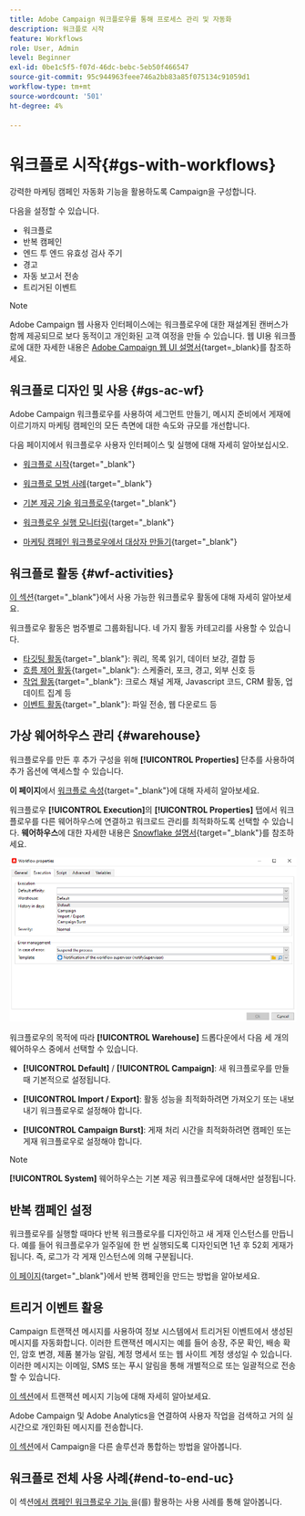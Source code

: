```yaml
---
title: Adobe Campaign 워크플로우를 통해 프로세스 관리 및 자동화
description: 워크플로 시작
feature: Workflows
role: User, Admin
level: Beginner
exl-id: 0be1c5f5-f07d-46dc-bebc-5eb50f466547
source-git-commit: 95c944963feee746a2bb83a85f075134c91059d1
workflow-type: tm+mt
source-wordcount: '501'
ht-degree: 4%

---
```


# 워크플로 시작{#gs-with-workflows}

강력한 마케팅 캠페인 자동화 기능을 활용하도록 Campaign을 구성합니다.

다음을 설정할 수 있습니다.

* 워크플로
* 반복 캠페인
* 엔드 투 엔드 유효성 검사 주기
* 경고
* 자동 보고서 전송
* 트리거된 이벤트

>[!NOTE]
>
>Adobe Campaign 웹 사용자 인터페이스에는 워크플로우에 대한 재설계된 캔버스가 함께 제공되므로 보다 동적이고 개인화된 고객 여정을 만들 수 있습니다. 웹 UI용 워크플로에 대한 자세한 내용은 [Adobe Campaign 웹 UI 설명서](https://experienceleague.adobe.com/en/docs/campaign-web/v8/wf/gs-workflows){target=_blank}를 참조하세요.


## 워크플로 디자인 및 사용 {#gs-ac-wf}

Adobe Campaign 워크플로우를 사용하여 세그먼트 만들기, 메시지 준비에서 게재에 이르기까지 마케팅 캠페인의 모든 측면에 대한 속도와 규모를 개선합니다.

다음 페이지에서 워크플로우 사용자 인터페이스 및 실행에 대해 자세히 알아보십시오.

* [워크플로 시작](https://experienceleague.adobe.com/docs/campaign/automation/workflows/introduction/build-a-workflow.html?lang=ko){target="_blank"}

* [워크플로 모범 사례](https://experienceleague.adobe.com/docs/campaign/automation/workflows/introduction/workflow-best-practices.html){target="_blank"}

* [기본 제공 기술 워크플로우](https://experienceleague.adobe.com/docs/campaign/automation/workflows/introduction/wf-type/technical-workflows.html){target="_blank"}

* [워크플로우 실행 모니터링](https://experienceleague.adobe.com/docs/campaign/automation/workflows/monitoring-workflows/monitor-workflow-execution.html){target="_blank"}

* [마케팅 캠페인 워크플로우에서 대상자 만들기](https://experienceleague.adobe.com/docs/campaign/automation/campaign-orchestration/marketing-campaign-target.html?lang=ko){target="_blank"}

## 워크플로 활동 {#wf-activities}

[이 섹션](https://experienceleague.adobe.com/docs/campaign/automation/workflows/wf-activities/activities.html?lang=ko){target="_blank"}에서 사용 가능한 워크플로우 활동에 대해 자세히 알아보세요.

워크플로우 활동은 범주별로 그룹화됩니다. 네 가지 활동 카테고리를 사용할 수 있습니다.

* [타깃팅 활동](https://experienceleague.adobe.com/docs/campaign/automation/workflows/wf-activities/targeting-activities/targeting-activities.html){target="_blank"}: 쿼리, 목록 읽기, 데이터 보강, 결합 등
* [흐름 제어 활동](https://experienceleague.adobe.com/docs/campaign/automation/workflows/wf-activities/flow-control-activities/flow-control-activities.html){target="_blank"}: 스케줄러, 포크, 경고, 외부 신호 등
* [작업 활동](https://experienceleague.adobe.com/docs/campaign/automation/workflows/wf-activities/action-activities/action-activities.html){target="_blank"}: 크로스 채널 게재, Javascript 코드, CRM 활동, 업데이트 집계 등
* [이벤트 활동](https://experienceleague.adobe.com/docs/campaign/automation/workflows/wf-activities/event-activities/event-activities.html){target="_blank"}: 파일 전송, 웹 다운로드 등

<!--
### Change data source activity {#change-data-source-activity}

The **[!UICONTROL Change data source]** activity allows you to change the data source of a workflow **[!UICONTROL Working table]**. This provides more flexibility to manage data across different data sources such as FDA, FFDA and local database.

The **[!UICONTROL Working table]** allows Adobe Campaign workflow to handle data and share data with the workflow activities.
By default, the **[!UICONTROL Working table]** is created in the same database as the source of the data we query on.

For example, when querying the **[!UICONTROL Profiles]** table, stored on the Cloud database, you will create a **[!UICONTROL Working table]** on the same Cloud database.
To change this, you can add the **[!UICONTROL Change Data Source]** activity to choose a different data source for your **[!UICONTROL Working table]**.

Note that when using the **[!UICONTROL Change Data Source]** activity, you will need to switch back to the Cloud database to continue the workflow execution.

To use the **[!UICONTROL Change Data Source]** activity:

1. Create a workflow.

1. Query your targeted recipients with a **[!UICONTROL Query]** activity. 

    For more information on the **[!UICONTROL Query]** activity, refer to [this page](https://experienceleague.adobe.com/docs/campaign/automation/workflows/wf-activities/targeting-activities/query.html){target="_blank"}.

1. From the **[!UICONTROL Targeting]** tab, add a **[!UICONTROL Change data source]** activity and double-click it to select **[!UICONTROL Default data source]**.
    
    The working table, which contains the result of your query, is then moved to the default PostgreSQL database.

1. From the **[!UICONTROL Actions]** tab, drag and drop a **[!UICONTROL JavaScript code]** activity to perform unitary operations on the working table.

    For more information on the **[!UICONTROL JavaScript code]** activity, refer to [this page](https://experienceleague.adobe.com/docs/campaign/automation/workflows/wf-activities/action-activities/sql-code-and-javascript-code.html){target="_blank"}.

1. Add another **[!UICONTROL Change data source]** activity to switch back to the Cloud database. 
    
    Double-click your activity and select **[!UICONTROL Active FDA external account]** then the corresponding external account.

1. You can now start your workflow.
-->

## 가상 웨어하우스 관리 {#warehouse}

워크플로우를 만든 후 추가 구성을 위해 **[!UICONTROL Properties]** 단추를 사용하여 추가 옵션에 액세스할 수 있습니다.

**이 페이지**&#x200B;에서 [워크플로 속성](https://experienceleague.adobe.com/docs/campaign/automation/workflows/advanced-management/workflow-properties.html){target="_blank"}에 대해 자세히 알아보세요.

워크플로우 **[!UICONTROL Execution]**&#x200B;의 **[!UICONTROL Properties]** 탭에서 워크플로우를 다른 웨어하우스에 연결하고 워크로드 관리를 최적화하도록 선택할 수 있습니다. **웨어하우스**&#x200B;에 대한 자세한 내용은 [Snowflake 설명서](https://docs.snowflake.com/en/user-guide/warehouses-overview.html){target="_blank"}를 참조하세요.

![](assets/warehouse.png)

워크플로우의 목적에 따라 **[!UICONTROL Warehouse]** 드롭다운에서 다음 세 개의 웨어하우스 중에서 선택할 수 있습니다.

* **[!UICONTROL Default]** / **[!UICONTROL Campaign]**: 새 워크플로우를 만들 때 기본적으로 설정됩니다.

* **[!UICONTROL Import / Export]**: 활동 성능을 최적화하려면 가져오기 또는 내보내기 워크플로우로 설정해야 합니다.

* **[!UICONTROL Campaign Burst]**: 게재 처리 시간을 최적화하려면 캠페인 또는 게재 워크플로우로 설정해야 합니다.

>[!NOTE]
>
>**[!UICONTROL System]** 웨어하우스는 기본 제공 워크플로우에 대해서만 설정됩니다.

## 반복 캠페인 설정

워크플로우를 실행할 때마다 반복 워크플로우를 디자인하고 새 게재 인스턴스를 만듭니다. 예를 들어 워크플로우가 일주일에 한 번 실행되도록 디자인되면 1년 후 52회 게재가 됩니다. 즉, 로그가 각 게재 인스턴스에 의해 구분됩니다.

[이 페이지](https://experienceleague.adobe.com/docs/campaign/automation/campaign-orchestration/recurring-periodic-campaigns.html?lang=ko){target="_blank"}에서 반복 캠페인을 만드는 방법을 알아보세요.


## 트리거 이벤트 활용

Campaign 트랜잭션 메시지를 사용하여 정보 시스템에서 트리거된 이벤트에서 생성된 메시지를 자동화합니다. 이러한 트랜잭션 메시지는 예를 들어 송장, 주문 확인, 배송 확인, 암호 변경, 제품 불가능 알림, 계정 명세서 또는 웹 사이트 계정 생성일 수 있습니다. 이러한 메시지는 이메일, SMS 또는 푸시 알림을 통해 개별적으로 또는 일괄적으로 전송할 수 있습니다.

[이 섹션](../send/transactional.md)에서 트랜잭션 메시지 기능에 대해 자세히 알아보세요.

Adobe Campaign 및 Adobe Analytics을 연결하여 사용자 작업을 검색하고 거의 실시간으로 개인화된 메시지를 전송합니다.

[이 섹션](../start/connect.md)에서 Campaign을 다른 솔루션과 통합하는 방법을 알아봅니다.


## 워크플로 전체 사용 사례{#end-to-end-uc}

이 섹션[에서 캠페인 워크플로우 기능 &#x200B;](../../automation/workflow/workflow-use-cases.md)을(를) 활용하는 사용 사례를 통해 알아봅니다.
